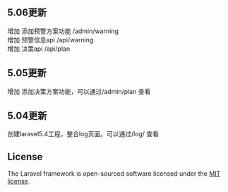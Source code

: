 ## 5.06更新
增加 添加预警方案功能 /admin/warning  
增加 预警信息api     /api/warning  
增加 决策api        /api/plan

## 5.05更新  
增加 添加决策方案功能，可以通过/admin/plan 查看

## 5.04更新  
创建laravel5.4工程，整合log页面。可以通过/log/ 查看

## License

The Laravel framework is open-sourced software licensed under the [MIT license](http://opensource.org/licenses/MIT).
